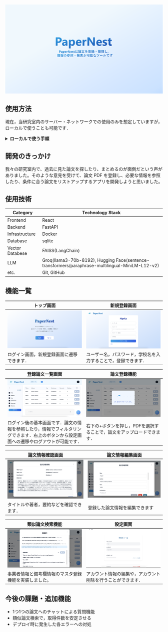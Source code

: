 ![アプリイメージ画像](./assets/image/header.png)

## 使用方法
現在，当研究室内のサーバー・ネットワークでの使用のみを想定していますが，ローカルで使うことも可能です．
<br>

<details>
<summary><strong>ローカルで使う手順</strong></summary>

## Docker によるセットアップ手順 (frontend + backend)

### 1. リポジトリのクローン

```bash
git clone https://github.com/posl/PaperNest.git
```

### 2. .env の作成

.devcontainer/Docker/backend に.env ファイルを作成\\
Groq の API キーを使用します（無料で使用可能！）．

.env ファイルの形式

```bash
GROQ_API_KEY=your_api_key
SECRET_KEY=hoge
ALGORITHM=fuga
ACCESS_TOKEN_EXPIRE_MINUTES=hogehoge
REFRESH_TOKEN_EXPIRE_DAYS=fugafuga
```

### 3. コンテナの作成，機動

```bach 
cd .devcontainer
docker compose build --no-cache
docker compose up
```

### 4. Web にアクセス

backend -> http://localhost:8000/
frontend -> http://localhost:3000/
Swagger API -> http://localhost:8000/assets

</details>

## 開発のきっかけ

我々の研究室内で、過去に見た論文を探したり、まとめるのが面倒だという声がありました。そのような意見を受けて、論文 PDF を登録し、必要な情報を参照したり、条件に合う論文をリストアップするアプリを開発しようと思いました。

## 使用技術

| Category        | Technology Stack                                                                                 |
| --------------- | ------------------------------------------------------------------------------------------------ |
| Frontend        | React                                                                                            |
| Backend         | FastAPI                                                                                          |
| Infrastructure  | Docker                                                                                           |
| Database        | sqlite                                                                                           |
| Vector Databese | FAISS(LangChain)                                                                                 |
| LLM             | Groq(llama3-70b-8192), Hugging Face(sentence-transformers/paraphrase-multilingual-MiniLM-L12-v2) |
| etc.            | Git, GitHub                                                                                      |

## 機能一覧

| トップ画面                                                 | 新規登録画面                                         |
| ------------------------------------------------------------ | ---------------------------------------------------- |
| ![トップ画面](./assets/image/top.png)                     | ![新規登録画面](./assets/image/signup.png)             |
| ログイン画面，新規登録画面に遷移できます． |ユーザー名，パスワード，学校名を入力することで，登録できます．

| 登録論文一覧画面                                                                                                                         | 論文登録機能                                                           |
| ---------------------------------------------------------------------------------------------------------------------------------------- | ---------------------------------------------------------------------- |
| ![登録論文一覧画面](./assets/image/pdf_lists.png)                                                                                          | ![論文登録機能](./assets/image/upload.png)                               |
| ログイン後の基本画面です．論文の情報を参照したり，情報でフィルタリングできます．右上のボタンから設定画面への遷移やログアウトが可能です． | 右下の+ボタンを押し，PDFを選択することで，論文をアップロードできます． |

| 論文情報確認画面                                           | 論文情報編集画面                                       |
| ---------------------------------------------------------- | ------------------------------------------------------ |
| ![論文詳細情報確認画面](./assets/image/paper_infomation.png) | ![論文情報編集画面](./assets/image/edit_information.png) |
| タイトルや著者，要約などを確認できます．                   | 登録した論文情報を編集できます                         |

| 類似論文検索機能                                       | 設定画面                                                     |
| ------------------------------------------------------ | ------------------------------------------------------------ |
| ![類似論文検索機能](./assets/image/search.png)           | ![設定画面](./assets/image/setting.png)                        |
| 事業者情報と備考欄情報のマスタ登録機能を実装しました。 | アカウント情報の編集や，アカウント削除を行うことができます． |

<!-- ## 工夫した点

### フロントエンド

- 論文登録時の待機画面を実装
- タイトルや Author など，細かい情報をチェックボックスでフィルタリング

### バックエンド

- 論文登録時に，複数の API で論文情報を検索
- ベクトル検索の精度を向上させるため，HyDE を採用
- 類似論文検索時に，質問文が英語以外の言語で記述されている場合，英語に翻訳
- ベクトルデータベースに metadata 属性としてユニークな情報を設定 -->

## 今後の課題・追加機能

- 1つ1つの論文へのチャットによる質問機能
- 類似論文検索で，取得件数を安定させる
- デプロイ時に発生した各エラーへの対処
